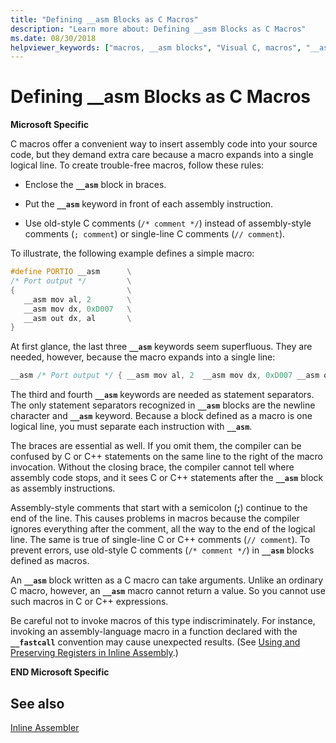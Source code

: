 ```yaml
---
title: "Defining __asm Blocks as C Macros"
description: "Learn more about: Defining __asm Blocks as C Macros"
ms.date: 08/30/2018
helpviewer_keywords: ["macros, __asm blocks", "Visual C, macros", "__asm keyword [C++], as C macros"]
---
```

# Defining __asm Blocks as C Macros

**Microsoft Specific**

C macros offer a convenient way to insert assembly code into your source code, but they demand extra care because a macro expands into a single logical line. To create trouble-free macros, follow these rules:

- Enclose the **`__asm`** block in braces.

- Put the **`__asm`** keyword in front of each assembly instruction.

- Use old-style C comments (`/* comment */`) instead of assembly-style comments (`; comment`) or single-line C comments (`// comment`).

To illustrate, the following example defines a simple macro:

```cpp
#define PORTIO __asm      \
/* Port output */         \
{                         \
   __asm mov al, 2        \
   __asm mov dx, 0xD007   \
   __asm out dx, al       \
}
```

At first glance, the last three **`__asm`** keywords seem superfluous. They are needed, however, because the macro expands into a single line:

```cpp
__asm /* Port output */ { __asm mov al, 2  __asm mov dx, 0xD007 __asm out dx, al }
```

The third and fourth **`__asm`** keywords are needed as statement separators. The only statement separators recognized in **`__asm`** blocks are the newline character and **`__asm`** keyword. Because a block defined as a macro is one logical line, you must separate each instruction with **`__asm`**.

The braces are essential as well. If you omit them, the compiler can be confused by C or C++ statements on the same line to the right of the macro invocation. Without the closing brace, the compiler cannot tell where assembly code stops, and it sees C or C++ statements after the **`__asm`** block as assembly instructions.

Assembly-style comments that start with a semicolon (**;**) continue to the end of the line. This causes problems in macros because the compiler ignores everything after the comment, all the way to the end of the logical line. The same is true of single-line C or C++ comments (`// comment`). To prevent errors, use old-style C comments (`/* comment */`) in **`__asm`** blocks defined as macros.

An **`__asm`** block written as a C macro can take arguments. Unlike an ordinary C macro, however, an **`__asm`** macro cannot return a value. So you cannot use such macros in C or C++ expressions.

Be careful not to invoke macros of this type indiscriminately. For instance, invoking an assembly-language macro in a function declared with the **`__fastcall`** convention may cause unexpected results. (See [Using and Preserving Registers in Inline Assembly](../../assembler/inline/using-and-preserving-registers-in-inline-assembly.md).)

**END Microsoft Specific**

## See also

[Inline Assembler](../../assembler/inline/inline-assembler.md)<br/>
